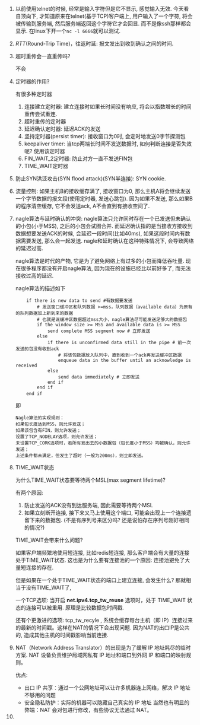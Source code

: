 


1. 以前使用telnet的时候, 经常是输入字符但是它不显示, 感觉输入无效. 今天看自顶向下, 才知道原来在telnet(基于TCP)客户端上, 用户输入了一个字符, 将会被传输到服务端, 然后服务端返回这个字符它才会回显. 而不是像ssh那样都会显示. 在linux下开一个`nc -l 6666`就可以测试. 

2. *RTT*(Round-Trip Time)，往返时延: 报文发出到收到确认之间的时间.

3. 超时重传会一直重传吗? 

    不会

4. 定时器的作用? 

    有很多种定时器

    1. 连接建立定时器: 建立连接时如果长时间没有响应, 将会以指数增长的时间重传尝试重连.
    2. 超时重传的定时器
    3. 延迟确认定时器: 延迟ACK的发送
    4. 坚持定时器(persist timer): 接收窗口为0时, 会定时地发送0字节探测包
    5. keepaliver timer: 当tcp两端长时间不发送数据时, 如何判断连接是否失效呢? 使用该定时器
    6. FIN_WAIT_2定时器: 防止对方一直不发送FIN包
    7. TIME_WAIT定时器

5. 防止SYN洪泛攻击(SYN flood attack)(SYN半连接): SYN cookie. 

6. 流量控制: 如果主机B的接收缓存满了, 接收窗口为0, 那么主机A将会继续发送一个字节数据的报文段(使用定时器, 发送心跳包). 因为如果不发送, 那么如果B的程序清空缓存, 它不会发送ack, A不会直到有接收空间了. 

7. nagle算法与延时确认的冲突: nagle算法只允许同时存在一个已发送但未确认的小包(小于MSS), 之后的小包会试图合并. 而延迟确认指的是当接收方接收到数据想要发送ACK的时候, 会延迟一段时间(比如40ms), 如果这段时间内有数据需要发送, 那么会一起发送. nagle和延时确认在这种特殊情况下, 会导致网络的延迟过高.

    nagle算法是时代的产物, 它是为了避免网络上有过多的小包而降低吞吐量. 现在很多程序都没有开启nagle算法, 因为现在的设施已经比以前好多了, 而无法接收过高的延迟.

    nagle算法的描述如下

    ```
    	if there is new data to send #有数据要发送
            # 发送窗口缓冲区和队列数据 >=mss，队列数据（available data）为原有的队列数据加上新到来的数据
            # 也就是说缓冲区数据超过mss大小，nagle算法尽可能发送足够大的数据包
            if the window size >= MSS and available data is >= MSS 
                send complete MSS segment now # 立即发送
            else
                if there is unconfirmed data still in the pipe # 前一次发送的包没有收到ack
                    # 将该包数据放入队列中，直到收到一个ack再发送缓冲区数据
                    enqueue data in the buffer until an acknowledge is received 
                else
                    send data immediately # 立即发送
                end if
            end if
        end if　
    ```

    即

    ```
    Nagle算法的实现规则：
    如果包长度达到MSS，则允许发送；
    如果该包含有FIN，则允许发送；
    设置了TCP_NODELAY选项，则允许发送；
    未设置TCP_CORK选项时，若所有发出去的小数据包（包长度小于MSS）均被确认，则允许发送；
    上述条件都未满足，但发生了超时（一般为200ms），则立即发送。
    ```

8. TIME_WAIT状态

    为什么TIME_WAIT状态要等待两个MSL(max segment lifetime)? 

    有两个原因:

    1. 防止发送的ACK没有到达服务端, 因此需要等待两个MSL
    2. 如果立刻断开连接, 接下来又马上使用这个端口, 可能会出现上一个连接遗留下来的数据包. (不是有序列号来区分吗? 还是说怕存在序列号刚好相同的情况?)

    TIME_WAIT会带来什么问题?

    如果客户端频繁地使用短连接, 比如redis短连接, 那么客户端会有大量的连接处于TIME_WAIT状态. 这也是为什么要有连接池的一个原因: 连接池避免了大量短连接的存在. 

    但是如果在一个处于TIME_WAIT状态的端口上建立连接, 会发生什么? 那就相当于没有TIME_WAIT了, 

    一个TCP选项: 当开启 **net.ipv4.tcp_tw_reuse** 选项时，处于 TIME_WAIT 状态的连接可以被重用. 原理是比较数据包时间戳.

    还有个更激进的选项: tcp_tw_recyle , 系统会缓存每台主机（即 IP）连接过来的最新的时间戳。这样在NAT的情况下会出现问题. 因为NAT的出口IP是公共的, 造成其他主机的时间戳影响当前连接.
    
9. NAT（Network Address Translator）的出现是为了缓解 IP 地址耗尽的临时方案. NAT 设备负责维护局域网私有 IP 地址和端口到外网 IP 和端口的映射规则。
   
   优点:
   
   - 出口 IP 共享：通过一个公网地址可以让许多机器连上网络，解决 IP 地址不够用的问题
   - 安全隐私防护：实际的机器可以隐藏自己真实的 IP 地址 当然也有明显的弊端：NAT 会对包进行修改，有些协议无法通过 NAT。
   
10. 